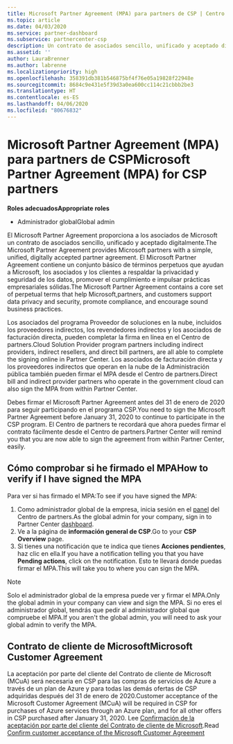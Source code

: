 ```yaml
---
title: Microsoft Partner Agreement (MPA) para partners de CSP | Centro de partners
ms.topic: article
ms.date: 04/03/2020
ms.service: partner-dashboard
ms.subservice: partnercenter-csp
description: Un contrato de asociados sencillo, unificado y aceptado digitalmente.
ms.assetid: ''
author: LauraBrenner
ms.author: labrenne
ms.localizationpriority: high
ms.openlocfilehash: 358391db381b546875bf4f76e05a19828f22948e
ms.sourcegitcommit: 8684c9e431e5f39d3a0ea600cc114c21cbbb2be3
ms.translationtype: HT
ms.contentlocale: es-ES
ms.lasthandoff: 04/06/2020
ms.locfileid: "80676832"
---
```

# <a name="microsoft-partner-agreement-mpa-for-csp-partners"></a><span data-ttu-id="82336-103">Microsoft Partner Agreement (MPA) para partners de CSP</span><span class="sxs-lookup"><span data-stu-id="82336-103">Microsoft Partner Agreement (MPA) for CSP partners</span></span> 

<span data-ttu-id="82336-104">**Roles adecuados**</span><span class="sxs-lookup"><span data-stu-id="82336-104">**Appropriate roles**</span></span>

- <span data-ttu-id="82336-105">Administrador global</span><span class="sxs-lookup"><span data-stu-id="82336-105">Global admin</span></span>


<span data-ttu-id="82336-106">El Microsoft Partner Agreement proporciona a los asociados de Microsoft un contrato de asociados sencillo, unificado y aceptado digitalmente.</span><span class="sxs-lookup"><span data-stu-id="82336-106">The Microsoft Partner Agreement provides Microsoft partners with a simple, unified, digitally accepted partner agreement.</span></span> <span data-ttu-id="82336-107">El Microsoft Partner Agreement contiene un conjunto básico de términos perpetuos que ayudan a Microsoft, los asociados y los clientes a respaldar la privacidad y seguridad de los datos, promover el cumplimiento e impulsar prácticas empresariales sólidas.</span><span class="sxs-lookup"><span data-stu-id="82336-107">The Microsoft Partner Agreement contains a core set of perpetual terms that help Microsoft,partners, and customers support data privacy and security, promote compliance, and encourage sound business practices.</span></span>   

<span data-ttu-id="82336-108">Los asociados del programa Proveedor de soluciones en la nube, incluidos los proveedores indirectos, los revendedores indirectos y los asociados de facturación directa, pueden completar la firma en línea en el Centro de partners.</span><span class="sxs-lookup"><span data-stu-id="82336-108">Cloud Solution Provider program partners including indirect providers, indirect resellers, and direct bill partners, are all able to complete the signing online in Partner Center.</span></span> <span data-ttu-id="82336-109">Los asociados de facturación directa y los proveedores indirectos que operan en la nube de la Administración pública también pueden firmar el MPA desde el Centro de partners.</span><span class="sxs-lookup"><span data-stu-id="82336-109">Direct bill and indirect provider partners who operate in the government cloud can also sign the MPA from within Partner Center.</span></span>

<span data-ttu-id="82336-110">Debes firmar el Microsoft Partner Agreement antes del 31 de enero de 2020 para seguir participando en el programa CSP.</span><span class="sxs-lookup"><span data-stu-id="82336-110">You need to sign the Microsoft Partner Agreement before January 31, 2020 to continue to participate in the CSP program.</span></span> <span data-ttu-id="82336-111">El Centro de partners te recordará que ahora puedes firmar el contrato fácilmente desde el Centro de partners.</span><span class="sxs-lookup"><span data-stu-id="82336-111">Partner Center will remind you that you are now able to sign the agreement from within Partner Center, easily.</span></span>

## <a name="how-to-verify-if-i-have-signed-the-mpa"></a><span data-ttu-id="82336-112">Cómo comprobar si he firmado el MPA</span><span class="sxs-lookup"><span data-stu-id="82336-112">How to verify if I have signed the MPA</span></span>

<span data-ttu-id="82336-113">Para ver si has firmado el MPA:</span><span class="sxs-lookup"><span data-stu-id="82336-113">To see if you have signed the MPA:</span></span>

1. <span data-ttu-id="82336-114">Como administrador global de la empresa, inicia sesión en el [panel](https://partner.microsoft.com/dashboard/home) del Centro de partners.</span><span class="sxs-lookup"><span data-stu-id="82336-114">As the global admin for your company, sign in to Partner Center [dashboard](https://partner.microsoft.com/dashboard/home).</span></span>  
2. <span data-ttu-id="82336-115">Ve a la página de **información general de CSP**.</span><span class="sxs-lookup"><span data-stu-id="82336-115">Go to your **CSP Overview** page.</span></span>
3. <span data-ttu-id="82336-116">Si tienes una notificación que te indica que tienes **Acciones pendientes**, haz clic en ella.</span><span class="sxs-lookup"><span data-stu-id="82336-116">If you have a notification telling you that you have **Pending actions**, click on the notification.</span></span> <span data-ttu-id="82336-117">Esto te llevará donde puedas firmar el MPA.</span><span class="sxs-lookup"><span data-stu-id="82336-117">This will take you to where you can sign the MPA.</span></span> 

>[!NOTE] 
><span data-ttu-id="82336-118">Solo el administrador global de la empresa puede ver y firmar el MPA.</span><span class="sxs-lookup"><span data-stu-id="82336-118">Only the global admin in your company can view and sign the MPA.</span></span> <span data-ttu-id="82336-119">Si no eres el administrador global, tendrás que pedir al administrador global que compruebe el MPA.</span><span class="sxs-lookup"><span data-stu-id="82336-119">If you aren't the global admin, you will need to ask your global admin to verify the MPA.</span></span> 

## <a name="microsoft-customer-agreement"></a><span data-ttu-id="82336-120">Contrato de cliente de Microsoft</span><span class="sxs-lookup"><span data-stu-id="82336-120">Microsoft Customer Agreement</span></span>

<span data-ttu-id="82336-121">La aceptación por parte del cliente del Contrato de cliente de Microsoft (MCuA) será necesaria en CSP para las compras de servicios de Azure a través de un plan de Azure y para todas las demás ofertas de CSP adquiridas después del 31 de enero de 2020.</span><span class="sxs-lookup"><span data-stu-id="82336-121">Customer acceptance of the Microsoft Customer Agreement (MCuA) will be required in CSP for purchases of Azure services through an Azure plan, and for all other offers in CSP purchased after January 31, 2020.</span></span> <span data-ttu-id="82336-122">Lee [Confirmación de la aceptación por parte del cliente del Contrato de cliente de Microsoft](confirm-customer-agreement.md).</span><span class="sxs-lookup"><span data-stu-id="82336-122">Read [Confirm customer acceptance of the Microsoft Customer Agreement](confirm-customer-agreement.md)</span></span>
 











